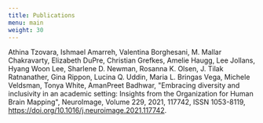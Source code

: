 ```yaml
---
title: Publications
menu: main
weight: 30
---
```



Athina Tzovara, Ishmael Amarreh, Valentina Borghesani, M. Mallar Chakravarty, Elizabeth DuPre, Christian Grefkes, Amelie Haugg, Lee Jollans, Hyang Woon Lee, Sharlene D. Newman, Rosanna K. Olsen, J. Tilak Ratnanather, Gina Rippon, Lucina Q. Uddin, Maria L. Bringas Vega, Michele Veldsman, Tonya White, AmanPreet Badhwar, "Embracing diversity and inclusivity in an academic setting: Insights from the Organization for Human Brain Mapping", NeuroImage, Volume 229, 2021, 117742, ISSN 1053-8119, https://doi.org/10.1016/j.neuroimage.2021.117742.
